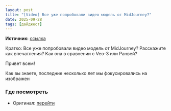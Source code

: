 ```yaml
---
layout: post
title: "[Video] Все уже попробовали видео модель от MidJourney?"
date: 2025-09-28
tags: [дайджест]
---
```


**Источник:** [ссылка](https://t.me/fotostoki_ru/415)

Кратко: Все уже попробовали видео модель от MidJourney? Расскажите как впечатления? Как она в сравнении с Veo-3 или Ранвей?

Привет всем!

Как вы знаете, последние несколько лет мы фокусировались на изображен

### Где посмотреть
- Оригинал: [перейти]({link})
